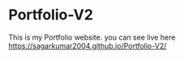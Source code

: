 # Portfolio-V2
This is my Portfolio website.
you can see live here https://sagarkumar2004.github.io/Portfolio-V2/
